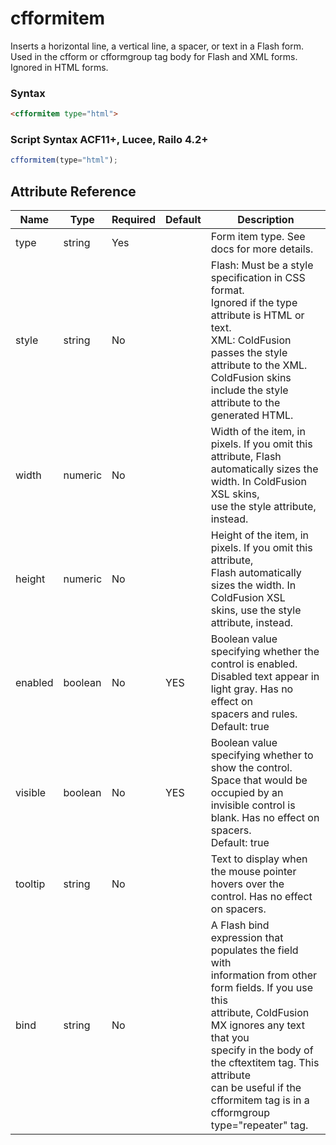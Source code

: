 # cfformitem

Inserts a horizontal line, a vertical line, a spacer,
 or text in a Flash form. Used in the cfform or cfformgroup
 tag body for Flash and XML forms. Ignored in HTML forms.

### Syntax

```html
<cfformitem type="html">
```

### Script Syntax ACF11+, Lucee, Railo 4.2+

```javascript
cfformitem(type="html");
```

## Attribute Reference

| Name | Type | Required | Default | Description |
| --- | --- | --- | --- | --- |
| type | string | Yes |  | Form item type. See docs for more details. |
| style | string | No |  | Flash: Must be a style specification in CSS format.<br /> Ignored if the type attribute is HTML or text.<br /> XML: ColdFusion passes the style attribute to the XML.<br /> ColdFusion skins include the style attribute to the<br /> generated HTML. |
| width | numeric | No |  | Width of the item, in pixels. If you omit this attribute, Flash<br /> automatically sizes the width. In ColdFusion XSL skins,<br /> use the style attribute, instead. |
| height | numeric | No |  | Height of the item, in pixels. If you omit this attribute,<br /> Flash automatically sizes the width. In ColdFusion XSL<br /> skins, use the style attribute, instead. |
| enabled | boolean | No | YES | Boolean value specifying whether the control is enabled.<br /> Disabled text appear in light gray. Has no effect on<br /> spacers and rules.<br /> Default: true |
| visible | boolean | No | YES | Boolean value specifying whether to show the control.<br /> Space that would be occupied by an invisible control is<br /> blank. Has no effect on spacers.<br /> Default: true |
| tooltip | string | No |  | Text to display when the mouse pointer hovers over the<br /> control. Has no effect on spacers. |
| bind | string | No |  | A Flash bind expression that populates the field with<br /> information from other form fields. If you use this<br /> attribute, ColdFusion MX ignores any text that you<br /> specify in the body of the cftextitem tag. This attribute<br /> can be useful if the cfformitem tag is in a cfformgroup<br /> type="repeater" tag. |
